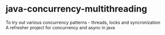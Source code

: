 # java-concurrency-multithreading
To try out various concurrency patterns -  threads, locks and syncronization
A refresher project for concurrency and async in java
